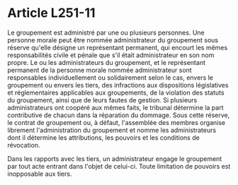 # Article L251-11

Le groupement est administré par une ou plusieurs personnes. Une personne morale peut être nommée administrateur du groupement sous réserve qu'elle désigne un représentant permanent, qui encourt les mêmes responsabilités civile et pénale que s'il était administrateur en son nom propre. Le ou les administrateurs du groupement, et le représentant permanent de la personne morale nommée administrateur sont responsables individuellement ou solidairement selon le cas, envers le groupement ou envers les tiers, des infractions aux dispositions législatives et réglementaires applicables aux groupements, de la violation des statuts du groupement, ainsi que de leurs fautes de gestion. Si plusieurs administrateurs ont coopéré aux mêmes faits, le tribunal détermine la part contributive de chacun dans la réparation du dommage. Sous cette réserve, le contrat de groupement ou, à défaut, l'assemblée des membres organise librement l'administration du groupement et nomme les administrateurs dont il détermine les attributions, les pouvoirs et les conditions de révocation.

Dans les rapports avec les tiers, un administrateur engage le groupement par tout acte entrant dans l'objet de celui-ci. Toute limitation de pouvoirs est inopposable aux tiers.
